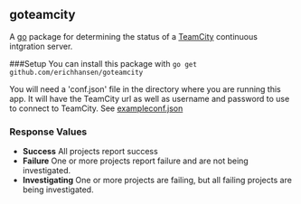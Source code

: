## goteamcity

A [go](http://golang.org) package for determining the status of a [TeamCity](https://www.jetbrains.com/teamcity/) continuous intgration server. 

###Setup
You can install this package with `go get github.com/erichhansen/goteamcity`

You will need a 'conf.json' file in the directory where you are running this app. It will have the TeamCity url as well as username and password to use to connect to TeamCity. See [exampleconf.json](exampleconf.json)

### Response Values
- **Success** All projects report success
- **Failure** One or more projects report failure and are not being investigated. 
- **Investigating** One or more projects are failing, but all failing projects are being investigated. 
